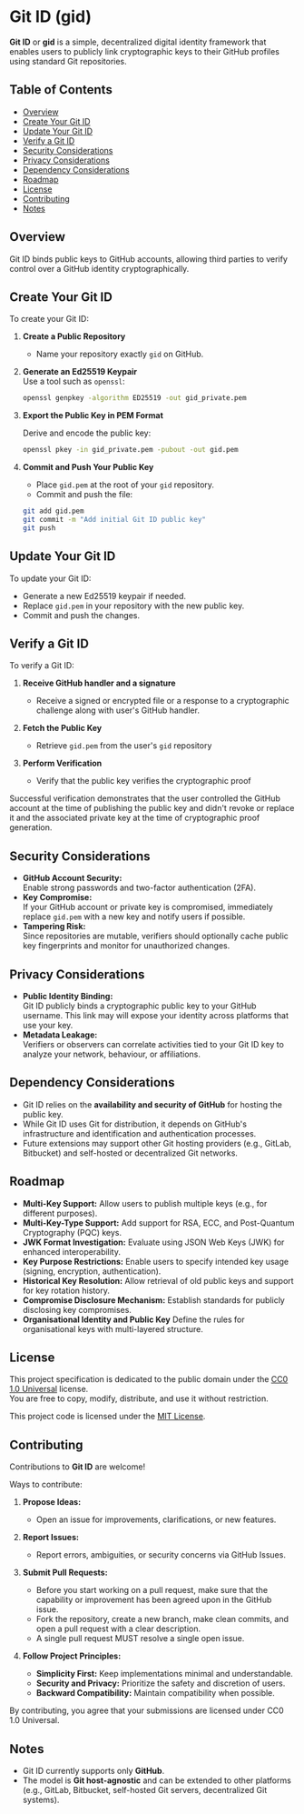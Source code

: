 # Git ID (gid) <!-- omit in toc -->

**Git ID** or **gid** is a simple, decentralized digital identity framework that enables users to publicly link cryptographic keys to their GitHub profiles using standard Git repositories.

## Table of Contents <!-- omit in toc -->

- [Overview](#overview)
- [Create Your Git ID](#create-your-git-id)
- [Update Your Git ID](#update-your-git-id)
- [Verify a Git ID](#verify-a-git-id)
- [Security Considerations](#security-considerations)
- [Privacy Considerations](#privacy-considerations)
- [Dependency Considerations](#dependency-considerations)
- [Roadmap](#roadmap)
- [License](#license)
- [Contributing](#contributing)
- [Notes](#notes)

## Overview

Git ID binds public keys to GitHub accounts, allowing third parties to verify control over a GitHub identity cryptographically.

## Create Your Git ID

To create your Git ID:

1. **Create a Public Repository**  
   - Name your repository exactly `gid` on GitHub.

2. **Generate an Ed25519 Keypair**  
   Use a tool such as `openssl`:

   ```bash
   openssl genpkey -algorithm ED25519 -out gid_private.pem
   ```

3. **Export the Public Key in PEM Format**  

   Derive and encode the public key:

   ```bash
   openssl pkey -in gid_private.pem -pubout -out gid.pem
   ```

4. **Commit and Push Your Public Key**
   - Place `gid.pem` at the root of your `gid` repository.
   - Commit and push the file:

   ```bash
   git add gid.pem
   git commit -m "Add initial Git ID public key"
   git push
   ```

## Update Your Git ID

To update your Git ID:

- Generate a new Ed25519 keypair if needed.
- Replace `gid.pem` in your repository with the new public key.
- Commit and push the changes.

## Verify a Git ID

To verify a Git ID:

1. **Receive GitHub handler and a signature**
   - Receive a signed or encrypted file or a response to a cryptographic challenge along with user's GitHub handler.

2. **Fetch the Public Key**
   - Retrieve `gid.pem` from the user's `gid` repository

3. **Perform Verification**
   - Verify that the public key verifies the cryptographic proof

Successful verification demonstrates that the user controlled the GitHub account at the time of publishing the public key and didn't revoke or replace it and the associated private key at the time of cryptographic proof generation.

## Security Considerations

- **GitHub Account Security:**  
  Enable strong passwords and two-factor authentication (2FA).
- **Key Compromise:**  
  If your GitHub account or private key is compromised, immediately replace `gid.pem` with a new key and notify users if possible.
- **Tampering Risk:**  
  Since repositories are mutable, verifiers should optionally cache public key fingerprints and monitor for unauthorized changes.

## Privacy Considerations

- **Public Identity Binding:**  
  Git ID publicly binds a cryptographic public key to your GitHub username. This link may will expose your identity across platforms that use your key.
- **Metadata Leakage:**  
  Verifiers or observers can correlate activities tied to your Git ID key to analyze your network, behaviour, or affiliations.

## Dependency Considerations

- Git ID relies on the **availability and security of GitHub** for hosting the public key.
- While Git ID uses Git for distribution, it depends on GitHub's infrastructure and identification and authentication processes.
- Future extensions may support other Git hosting providers (e.g., GitLab, Bitbucket) and self-hosted or decentralized Git networks.

## Roadmap

- **Multi-Key Support:** Allow users to publish multiple keys (e.g., for different purposes).
- **Multi-Key-Type Support:** Add support for RSA, ECC, and Post-Quantum Cryptography (PQC) keys.
- **JWK Format Investigation:** Evaluate using JSON Web Keys (JWK) for enhanced interoperability.
- **Key Purpose Restrictions:** Enable users to specify intended key usage (signing, encryption, authentication).
- **Historical Key Resolution:** Allow retrieval of old public keys and support for key rotation history.
- **Compromise Disclosure Mechanism:** Establish standards for publicly disclosing key compromises.
- **Organisational Identity and Public Key** Define the rules for organisational keys with multi-layered structure.

## License

This project specification is dedicated to the public domain under the [CC0 1.0 Universal](https://creativecommons.org/publicdomain/zero/1.0/) license.  
You are free to copy, modify, distribute, and use it without restriction.

This project code is licensed under the [MIT License](cli/LICENSE).

## Contributing

Contributions to **Git ID** are welcome!

Ways to contribute:

1. **Propose Ideas:**  
   - Open an issue for improvements, clarifications, or new features.

2. **Report Issues:**  
   - Report errors, ambiguities, or security concerns via GitHub Issues.

3. **Submit Pull Requests:**  
   - Before you start working on a pull request, make sure that the capability or improvement has been agreed upon in the GitHub issue.
   - Fork the repository, create a new branch, make clean commits, and open a pull request with a clear description.
   - A single pull request MUST resolve a single open issue.

4. **Follow Project Principles:**  
   - **Simplicity First:** Keep implementations minimal and understandable.
   - **Security and Privacy:** Prioritize the safety and discretion of users.
   - **Backward Compatibility:** Maintain compatibility when possible.

By contributing, you agree that your submissions are licensed under CC0 1.0 Universal.

## Notes

- Git ID currently supports only **GitHub**.
- The model is **Git host-agnostic** and can be extended to other platforms (e.g., GitLab, Bitbucket, self-hosted Git servers, decentralized Git systems).
